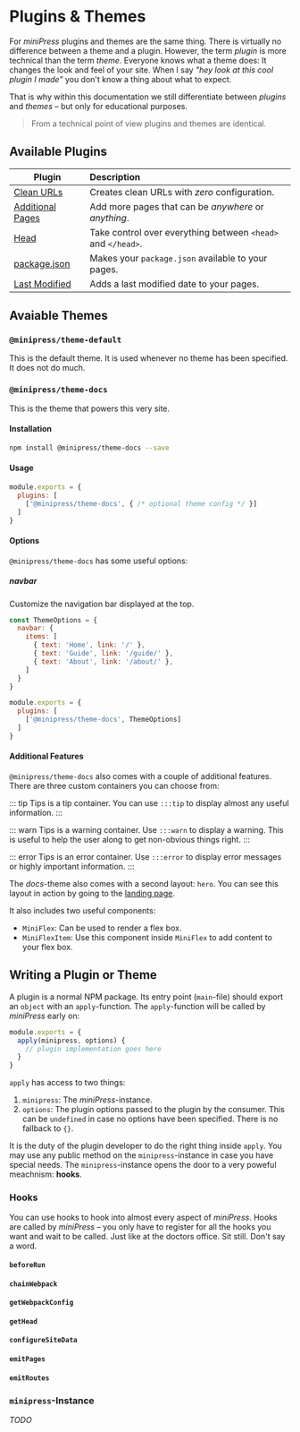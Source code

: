 # Plugins & Themes
For *miniPress* plugins and themes are the same thing. There is virtually no difference between a theme and a plugin. However, the term *plugin* is more technical than the term *theme*. Everyone knows what a theme does: It changes the look and feel of your site. When I say *"hey look at this cool plugin I made"* you don't know a thing about what to expect.

That is why within this documentation we still differentiate between *plugins* and *themes* – but only for educational purposes.

> From a technical point of view plugins and themes are identical.

## Available Plugins

| Plugin        | Description |
| ------------- | :------------- |
| [Clean URLs](./clean-urls.md) | Creates clean URLs with *zero* configuration. |
| [Additional Pages](./additional-pages.md) | Add more pages that can be *anywhere* or *anything*. |
| [Head](./head.md) | Take control over everything between `<head>` and `</head>`. |
| [package.json](./package-json.md) | Makes your `package.json` available to your pages. |
| [Last Modified](./last-modified.md) | Adds a last modified date to your pages. |

## Avaiable Themes

### `@minipress/theme-default`
This is the default theme. It is used whenever no theme has been specified. It does not do much.

### `@minipress/theme-docs`
This is the theme that powers this very site.

#### Installation

``` sh
npm install @minipress/theme-docs --save
```

#### Usage

``` js
module.exports = {
  plugins: [
    ['@minipress/theme-docs', { /* optional theme config */ }]
  ]
}
```

#### Options
`@minipress/theme-docs` has some useful options:

##### navbar

Customize the navigation bar displayed at the top.

```js
const ThemeOptions = {
  navbar: {
    items: [
      { text: 'Home', link: '/' },
      { text: 'Guide', link: '/guide/' },
      { text: 'About', link: '/about/' },
    ]
  }
}

module.exports = {
  plugins: [
    ['@minipress/theme-docs', ThemeOptions]
  ]
}
```


#### Additional Features
`@minipress/theme-docs` also comes with a couple of additional features. There are three custom containers you can choose from:

::: tip
Tips is a tip container.
You can use `:::tip` to display almost any useful information.
:::

::: warn
Tips is a warning container.
Use `:::warn` to display a warning. This is useful to help the user along to get non-obvious things right.
:::

::: error
Tips is an error container.
Use `:::error` to display error messages or highly important information.
:::

The *docs*-theme also comes with a second layout: `hero`. You can see this layout in action by going to the [landing page](/).

It also includes two useful components:

- `MiniFlex`: Can be used to render a flex box.
- `MiniFlexItem`: Use this component inside `MiniFlex` to add content to your flex box.

## Writing a Plugin or Theme

A plugin is a normal NPM package. Its entry point (`main`-file) should export an `object` with an `apply`-function. The `apply`-function will be called by *miniPress* early on:


```js
module.exports = {
  apply(minipress, options) {
    // plugin implementation goes here
  }
}
```

`apply` has access to two things:

1. `minipress`: The *miniPress*-instance.
2. `options`: The plugin options passed to the plugin by the consumer. This can be `undefined` in case no options have been specified. There is no fallback to `{}`.

It is the duty of the plugin developer to do the right thing inside `apply`. You may use any public method on the `minipress`-instance in case you have special needs. The `minipress`-instance opens the door to a very poweful meachnism: **hooks**.

### Hooks
You can use hooks to hook into almost every aspect of *miniPress*. Hooks are called by *miniPress* – you only have to register for all the hooks you want and wait to be called. Just like at the doctors office. Sit still. Don't say a word.

#### `beforeRun`
#### `chainWebpack`
#### `getWebpackConfig`
#### `getHead`
#### `configureSiteData`
#### `emitPages`
#### `emitRoutes`



### `minipress`-Instance

*TODO*

